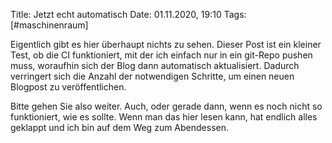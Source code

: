 Title: Jetzt echt automatisch
Date: 01.11.2020, 19:10
Tags: [#maschinenraum]

Eigentlich gibt es hier überhaupt nichts zu sehen. Dieser Post ist ein kleiner Test, ob die CI funktioniert, mit der ich einfach nur in ein git-Repo pushen muss, woraufhin sich der Blog dann automatisch aktualisiert. Dadurch verringert sich die Anzahl der notwendigen Schritte, um einen neuen Blogpost zu veröffentlichen.

Bitte gehen Sie also weiter. Auch, oder gerade dann, wenn es noch nicht so funktioniert, wie es sollte. Wenn man das hier lesen kann, hat endlich alles geklappt und ich bin auf dem Weg zum Abendessen.
